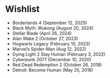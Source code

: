 # Wishlist

* Borderlands 4 (September 12, 2025)
* Black Myth: Wukong (August 20, 2024)
* Stellar Blade (April 26, 2024)
* Alan Wake 2 (October 27, 2023)
* Hogwarts Legacy (February 10, 2023)
* Marvel’s Spider-Man (Aug 12, 2022)
* Dying Light 2 Stay Human (February 3, 2022)
* Cyberpunk 2077 (December 10, 2020)
* Red Dead Redemption 2 (October 26, 2018)
* Detroit: Become Human (May 25, 2018)
